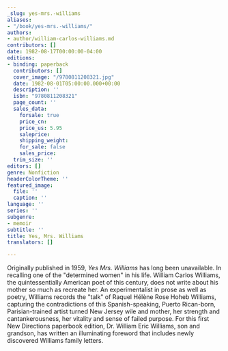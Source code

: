 ```yaml
---
_slug: yes-mrs.-williams
aliases:
- "/book/yes-mrs.-williams/"
authors:
- author/william-carlos-williams.md
contributors: []
date: 1982-08-17T00:00:00-04:00
editions:
- binding: paperback
  contributors: []
  cover_image: "/9780811208321.jpg"
  date: 1982-08-01T05:00:00.000+00:00
  description: ''
  isbn: "9780811208321"
  page_count: ''
  sales_data:
    forsale: true
    price_cn: 
    price_us: 5.95
    saleprice: 
    shipping_weight: 
    for_sale: false
    sales_price: 
  trim_size: ''
editors: []
genre: Nonfiction
headerColorTheme: ''
featured_image:
  file: ''
  caption: ''
language: ''
series: ''
subgenre:
- memoir
subtitle: ''
title: Yes, Mrs. Williams
translators: []

---
```

Originally published in 1959, _Yes Mrs. Williams_ has long been unavailable. In recalling one of the "determined women" in his life. William Carlos Williams, the quintessentially American poet of this century, does not write about his mother so much as recreate her. An experimentalist in prose as well as poetry, Williams records the "talk" of Raquel Hélène Rose Hoheb Williams, capturing the contradictions of this Spanish-speaking, Puerto Rican-born, Parisian-trained artist turned New Jersey wile and mother, her strength and cantankerousness, her vitality and sense of failed purpose. For this first New Directions paperbook edition, Dr. William Eric Williams, son and grandson, has written an illuminating foreword that includes newly discovered Williams family letters.